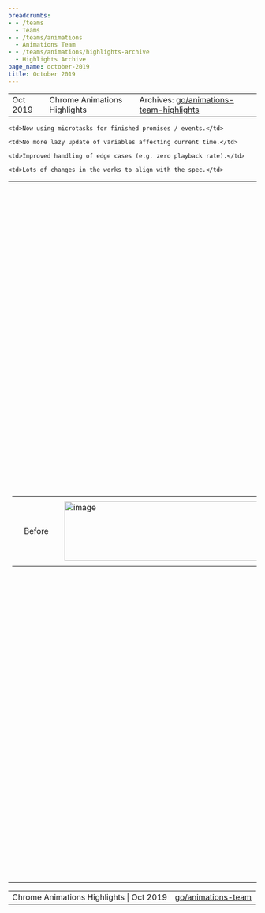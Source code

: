 ```yaml
---
breadcrumbs:
- - /teams
  - Teams
- - /teams/animations
  - Animations Team
- - /teams/animations/highlights-archive
  - Highlights Archive
page_name: october-2019
title: October 2019
---
```


<table>
<tr>

<td>Oct 2019</td>

<td>Chrome Animations Highlights</td>

<td>Archives: <a href="http://go/animations-team-highlights">go/animations-team-highlights</a></td>

</tr>
</table>

<table>
<tr>

<td><table></td>
<td><tr></td>

<td><td>Before</td></td>

<td><td><img alt="image" src="https://lh4.googleusercontent.com/t8_ODuCgZ_gNvLhDkOp43QFiXky2FxOciZsXyORhVlUvvrv1fpoM33qc_89HOeHGuKx0-7rNd2zcHT8nM5AqUuL9bOenugdtekgjic5HeY4zcCGHWzjwkuATrUQHn83MWrvhYMr6" height=120 width=582></td></td>

<td><td>October Update</td></td>

<td><td><img alt="image" src="https://lh4.googleusercontent.com/yfD26OsVLnxH-_ToJy499nhllsQK1mdpYjQLFSugK2i3WxdL6c4X6hzZtstBE4L4hax21uM0wULmw39zdiWRjQ3dB9WNnwjs6S5Isxz1ye4Ap56Z9ft2SV1AvAVtLai5c58bm2Nn" height=108 width=582></td></td>

<td><td>Goal</td></td>

<td><td><img alt="image" src="https://lh6.googleusercontent.com/Vbaqe3mFSBV7_VEY0g0v0WI7Ah2xafMSGGsK3CvOr3G9vYpk500fPNpqBRLq-E2K8C1RTB2Oaf6mG-a0_gFseXL3c9U-Z5uqSPIegh4Rmj96RqKVyjABnQ9tqU1YFeO7dMyo6nzl" height=123 width=582></td></td>

<td><td><img alt="image" src="https://lh3.googleusercontent.com/BpYL2k0L7gpATooCPKgGPelqLnVlj6LEsY1lGXz0tgvjmN1n3zFuUTWdy-Z45B4-3UDUhoT-bF8gWysNjlSDnGkjxZXgW5s98KQFM_NDth-_lPzxCY7VVZhCG9PHtSNg6FYaD11l" height=20 width=208></td></td>

<td></tr></td>
<td></table></td>

<td> Figure. Refactoring Blink animation logic to align with specification model.</td>

<td>Web Animations Microtasking</td>

<td>Kevin (kevers@) has made lots of progress in landing a major refactor of Blink animation logic to match the web-animation processing model. Main changes include:</td>

    <td>Now using microtasks for finished promises / events.</td>

    <td>No more lazy update of variables affecting current time.</td>

    <td>Improved handling of edge cases (e.g. zero playback rate).</td>

    <td>Lots of changes in the works to align with the spec.</td>

<td>Stephen (smcgruer@) <a href="https://bugs.chromium.org/p/chromium/issues/detail">implemented</a> accumulate composite for <a href="https://chromium-review.googlesource.com/c/chromium/src/+/1829355">transform</a> and <a href="https://chromium.googlesource.com/chromium/src.git/+/cc208c1adc376fa59aaa07897ed0555cebece58e">filter</a> properties bringing us one step closer to feature parity with Gecko.</td>

<td><table></td>
<td><tr></td>

<td><td><img alt="image" src="https://lh4.googleusercontent.com/IzZLxwrwIoPRBF9ygS4puJajKlGLO9P7BX0Y5TSvcQw-DKVye-NF3V28hLL1Fob9EBldzn3ierpk5elJYbFe5rjgmjwjBu96bvvdFmrViEpjaok-QoehyxOehllq5OIvEtHbGyOj" height=141 width=282></td></td>

<td><td>Frame Throughput Metric</td></td>

<td><td>The initial version of the <a href="https://uma.googleplex.com/p/chrome/histograms">Frame Throughput</a> metric has landed. We have already made a few rounds of bug fixing and corrections.</td></td>

<td><td>Gene (girard@) and Xida (xidachen@) have been <a href="https://docs.google.com/spreadsheets/d/1-KJDVN60XQNrMtMRTv_9GldGMEwMkCpdlBfWyqgdtOQ/edit#gid=0">evaluating</a> the metric to guide such refinements. </td></td>

<td><td><img alt="image" src="https://lh3.googleusercontent.com/2xiBdb-GDi7wBgSupyAy5TbFazbC4jt9a9Sm-Uviorw2PczfEA-gdObOhsM82bt_5biaQ__py9lhwpa3yCqnegvFAkIWiv4R301k7CzcWrpJ2WLm1PvFVS1liH3ogRLIXWdYLRqp" height=140 width=291>Group Effect Polyfilled</td></td>

<td><td><a href="https://yi-gu.github.io/group_effect/">Group Effect</a> proposal has now a new functional<a href="https://yi-gu.github.io/group_effect/polyfill/"> polyfill</a> thanks to Yi (yigu@). He has been using this polyfill to experiments with richer API for stagger effects (e.g., 2d staggering and delay easing) and creating cool demos.</td></td>

<td></tr></td>
<td><tr></td>

<td><td>Scroll Timeline & Animation Worklet</td></td>

<td><td>We (Majid, Yi from Chrome with Olga, Jordan from Edge team) have completed the <a href="https://docs.google.com/document/d/1laATsw0V4bibsADvps5vV2oVEyZgjXzs_LLxo7pzn00/edit">design document</a> for the Scroll Timeline. We also worked on preparing a <a href="https://docs.google.com/presentation/d/12UNGCTJybiL5gEMAGY2f-05WxXARvNz4k-RS02qgNuU/edit">presentation</a> on it for BlinkOn to share its current status.</td></td>

<td><td>Majid continued on improving Animation Worklet specifications (<a href="https://github.com/w3c/css-houdini-drafts/commit/ed84d19b90c459cf405bfb0fc98e6bbfe9ee5ea8">1</a>, <a href="https://github.com/w3c/css-houdini-drafts/commit/69d3ab9f72b76b5517227d8dd859efbea057f510">2</a>, <a href="https://github.com/w3c/css-houdini-drafts/commit/8448e9812d93c959b26f73197d91c7295f6bbad7">3</a>).</td></td>

<td><td>Investing in Code Health</td></td>

<td><td>George (gtsteel@) made progress toward removing the <a href="https://docs.google.com/document/d/1khxyBn8PIhDWZUen3GIH0sW-qTeyKB8qHO-bJZdAGOs/edit#heading=h.z1k0oapk1qmm">CSSPseudo element</a> which is also important for launching web-animations.</td></td>

<td><td>Yi (yigu@) fixed an issue so we <a href="https://chromium-review.googlesource.com/c/chromium/src/+/1825720">no longer</a> auto-composite scroll-linked animations.</td></td>

<td><td>Majid (majidvp@) worked on <a href="https://docs.google.com/document/d/1isnrFwAqTjBYi5YnHI_GbQ33Q79Kq6nwae-9HJoBUyc/edit">figuring out</a> why scroll animations takeover logic got broken without us finding out and proposed a fix.</td></td>

<td></tr></td>
<td><tr></td>

<td><td>Snap, Harder Better Faster Stronger</td></td>

<td><td>Kaan (alsan@) has been making many improvements (<a href="https://chromium-review.googlesource.com/c/chromium/src/+/1865048">1</a>, <a href="https://chromium-review.googlesource.com/c/chromium/src/+/1865048">2</a>, <a href="https://chromium-review.googlesource.com/c/chromium/src/+/1865048">3</a>, <a href="https://chromium-review.googlesource.com/c/chromium/src/+/1902008">4</a>) to our scroll snap code resulting in fixes of long-standing bugs and enables landing additional features. He also implemented <a href="https://chromium-review.googlesource.com/c/chromium/src/+/1845673">tracking snapped elements</a> which is the first part of snap-after-layout.</td></td>

<td><td>Majid has reached out to our contact at Safari to help improve Scroll Snap interop. He worked to improve our wpt tests: upstreaming input driven scroll snap tests to wpt (<a href="https://chromium-review.googlesource.com/c/chromium/src/+/1893142">keyboard</a>, <a href="https://chromium-review.googlesource.com/c/chromium/src/+/1922950">touch</a>), <a href="https://bugs.chromium.org/p/chromium/issues/detail">fixing</a> an issue to have 8 tests pass on Chrome.</td></td>

<td><td>OT Paint Worklets Launch-ish </td></td>

<td><td>This cycle Paint Worklet was launched briefly but had to be reverted due to <a href="https://bugs.chromium.org/p/chromium/issues/detail">unforeseen interactions</a> with OOP-R. In preparation for this launch Xida added necessary <a href="https://chromium-review.googlesource.com/c/chromium/src/+/1827246">metrics</a> and improved stability (<a href="https://chromium-review.googlesource.com/c/chromium/src/+/1838674">\[1\]</a> <a href="https://chromium-review.googlesource.com/c/chromium/src/+/1789828">\[2\]</a>). We are now working to fix the newly discovered issue, improve test coverage, and relaunch.</td></td>

<td></tr></td>
<td></table></td>

</tr>
</table>

<table>
<tr>

<td>Chrome Animations Highlights | Oct 2019</td>

<td><a href="http://go/animations-team">go/animations-team</a></td>

</tr>
</table>

<table>
<tr>
</tr>
</table>